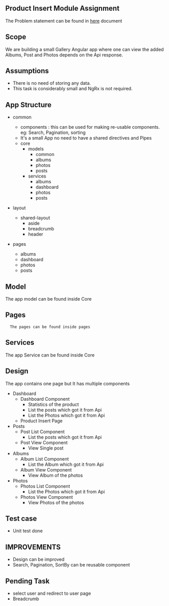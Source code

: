 ## Product Insert Module Assignment

The Problem statement can be found in [here](https://ziphr.co/wp-content/uploads/ZipHR-Front-end-Developer-Task-v2.pdf) document

## Scope

We are building a small Gallery Angular app where one can view the added Albums, Post and Photos depends on the Api response.

## Assumptions

- There is no need of storing any data.
- This task is considerably small and NgRx is not required.

## App Structure
  - common
    - components : this can be used for making re-usable components. eg: Search, Pagination, sorting
    - It's a small App no need to have a shared directives and Pipes 
    - core
      - models
        - common
        - albums
        - photos
        - posts
      - services
        - albums
        - dashboard
        - photos
        - posts

  - layout
    - shared-layout
      - aside
      - breadcrumb
      - header
  - pages
    - albums
    - dashboard
    - photos
    - posts

## Model

The app model can be found inside Core 

## Pages
      The pages can be found inside pages 


## Services

The app Service can be found inside Core 


## Design

The app contains one page but It has multiple components

- Dashboard
  - Dashboard Component 
    - Statistics of the product
    - List the posts which got it from Api
    - List the Photos which got it from Api
  - Product Insert Page
- Posts
  - Post List Component
    - List the posts which got it from Api
  - Post View Component
    - View Single post
- Albums
  - Album List Component
    - List the Album which got it from Api
  - Album View Component
    - View Album of the photos
- Photos
  - Photos List Component
    - List the Photos which got it from Api
  - Photos View Component
    - View Photos of the photos


## Test case
  - Unit test done


 ## IMPROVEMENTS
  - Design can be improved
  - Search, Pagination, SortBy can be reusable component
  
## Pending Task
  - select user and redirect to user page
  - Breadcrumb
